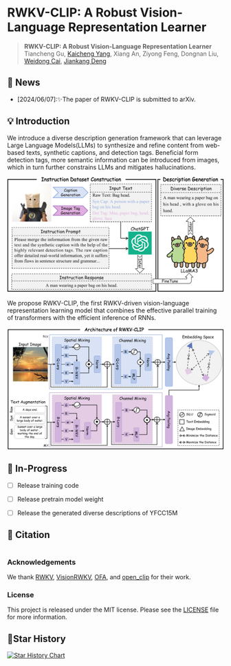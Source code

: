 # RWKV-CLIP: A Robust Vision-Language Representation Learner


> **RWKV-CLIP: A Robust Vision-Language Representation Learner** <br>
Tiancheng Gu,</span>
<a href="https://kaicheng-yang0828.github.io">Kaicheng Yang</a>,</span>
Xiang An,</span>
Ziyong Feng,</span>
Dongnan Liu,</span>
<a href="https://weidong-tom-cai.github.io/">Weidong Cai</a>,</span>
<a href="https://jiankangdeng.github.io">Jiankang Deng</a></span>


## 📣 News
- [2024/06/07]:✨The paper of RWKV-CLIP is submitted to arXiv.
  
## 💡 Introduction
We introduce a diverse description generation framework that can leverage Large Language Models(LLMs) to synthesize and refine content from web-based texts, synthetic captions, and detection tags. Beneficial form detection tags, more semantic information can be introduced from images, which in turn further constrains LLMs and mitigates hallucinations.

![teaser](figure/Diverse_description_generation_00.png)

We propose RWKV-CLIP, the first RWKV-driven vision-language representation learning model that combines the effective parallel training of transformers with the efficient inference of RNNs.

![teaser](figure/RWKV_architecture_00.png)


## 🎨 In-Progress
- [ ] Release training code
- [ ] Release pretrain model weight
- [ ] Release the generated diverse descriptions of YFCC15M



## 📖 Citation

```bibtex

```

### Acknowledgements
We thank [RWKV](https://github.com/BlinkDL/RWKV-LM), [VisionRWKV](https://github.com/OpenGVLab/Vision-RWKV), [OFA](https://github.com/OFA-Sys/OFA), and [open_clip](https://github.com/mlfoundations/open_clip) for their work.

### License

This project is released under the MIT license. Please see the [LICENSE](LICENSE) file for more information.

## 🌟Star History

[![Star History Chart](https://api.star-history.com/svg?repos=deepglint/RWKV-CLIP&type=Date)](https://star-history.com/#deepglint/RWKV-CLIP&Date)